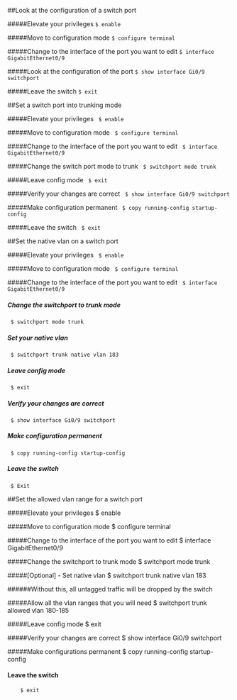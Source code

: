 ##Look at the configuration of a switch port

#####Elevate your privileges 
  `$ enable`

#####Move to configuration mode
  `$ configure terminal`
  
#####Change to the interface of the port you want to edit
  `$ interface GigabitEthernet0/9`
  
#####Look at the configuration of the port
  `$ show interface Gi0/9 switchport`
  
#####Leave the switch
  `$ exit`

##Set a switch port into trunking mode

#####Elevate your privileges
  ` $ enable`
  
#####Move to configuration mode
  ` $ configure terminal`
  
#####Change to the interface of the port you want to edit
  ` $ interface GigabitEthernet0/9`
  
#####Change the switch port mode to trunk
` $ switchport mode trunk`

#####Leave config mode
  ` $ exit`
  
#####Verify your changes are correct
  ` $ show interface Gi0/9 switchport`
  
#####Make configuration permanent
  ` $ copy running-config startup-config`
  
#####Leave the switch
  ` $ exit`

##Set the native vlan on a switch port

#####Elevate your privileges
  ` $ enable`
  
#####Move to configuration mode
  ` $ configure terminal`
  
#####Change to the interface of the port you want to edit
  ` $ interface GigabitEthernet0/9`
#####  Change the switchport to trunk mode
  ` $ switchport mode trunk`
#####  Set your native vlan
  ` $ switchport trunk native vlan 183`
#####  Leave config mode
  ` $ exit`
#####  Verify your changes are correct
  ` $ show interface Gi0/9 switchport`
#####  Make configuration permanent
  ` $ copy running-config startup-config`
#####  Leave the switch
  ` $ Exit`

##Set the allowed vlan range for a switch port

#####Elevate your privileges
        $ enable
        
#####Move to configuration mode
        $ configure terminal
        
#####Change to the interface of the port you want to edit
        $ interface GigabitEthernet0/9
        
#####Change the switchport to trunk mode
        $ switchport mode trunk
        
#####[Optional] - Set native vlan
        $ switchport trunk native vlan 183
        
######Without this, all untagged traffic will be dropped by the switch

#####Allow all the vlan ranges that you will need
        $ switchport trunk allowed vlan 180-185
        
#####Leave config mode
        $ exit
        
#####Verify your changes are correct
        $ show interface Gi0/9 switchport
        
#####Make configurations permanent
        $ copy running-config startup-config
        
####  Leave the switch
        $ exit

